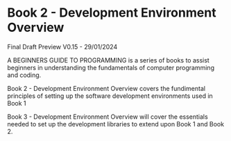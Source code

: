 # Book 2 - Development Environment Overview

Final Draft Preview V0.15 - 29/01/2024

A BEGINNERS GUIDE TO PROGRAMMING is a series of books to assist beginners in understanding the fundamentals of computer programming and coding.

Book 2 - Development Environment Overview covers the fundimental principles of setting up the software development environments used in Book 1  

Book 3 - Development Environment Overview will cover the essentials needed to set up the development libraries to extend upon Book 1 and Book 2.  
